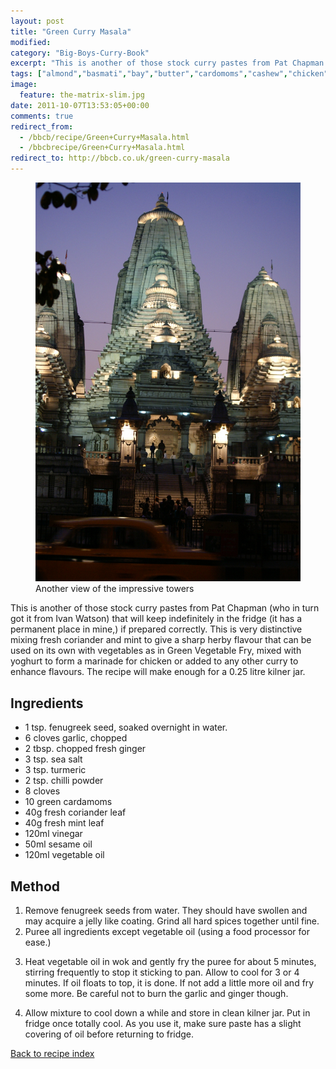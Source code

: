 ```yaml
---
layout: post
title: "Green Curry Masala"
modified:
category: "Big-Boys-Curry-Book"
excerpt: "This is another of those stock curry pastes from Pat Chapman (who in turn got"
tags: ["almond","basmati","bay","butter","cardomoms","cashew","chicken","cinnamon","cloves","cumin","ghee","lamb","mace","nuts","pepper","rice","saffron","turmeric"]
image:
  feature: the-matrix-slim.jpg
date: 2011-10-07T13:53:05+00:00
comments: true
redirect_from: 
  - /bbcb/recipe/Green+Curry+Masala.html
  - /bbcbrecipe/Green+Curry+Masala.html
redirect_to: http://bbcb.co.uk/green-curry-masala
---
```


<figure>
	<a href="/images/bbcb/pict1484.jpg" alt="Temple, Calcutta, India" title="Temple, Calcutta, India &#169; Ashley Kitson 12/09/2011"><img src="/images/bbcb/pict1484.jpg"/></a>
	<figcaption>Another  view of the impressive towers </figcaption>
</figure>

This is another of those stock curry pastes from Pat Chapman (who in turn got it from Ivan Watson) that will keep indefinitely in the fridge (it has a permanent place in mine,) if prepared correctly. This is very distinctive mixing fresh coriander and mint to give a sharp herby flavour that can be used on its own with vegetables as in Green Vegetable Fry, mixed with yoghurt to form a marinade for chicken or added to any other curry to enhance flavours. The recipe will make enough for a 0.25 litre kilner jar.
        
## Ingredients
        
<ul><li>1 tsp. fenugreek seed, soaked  overnight in water.</li><li>6 cloves garlic, chopped</li><li>2 tbsp. chopped fresh ginger</li><li>3 tsp. sea salt</li><li>3 tsp. turmeric</li><li>2 tsp. chilli powder</li><li>8 cloves</li><li>10 green cardamoms</li><li>40g fresh coriander leaf</li><li>40g fresh mint leaf</li><li>120ml vinegar</li><li>50ml sesame oil</li><li>120ml vegetable oil</li></ul>
        
## Method

<ol><li>Remove fenugreek seeds from water. They should have swollen and may acquire a jelly like coating. Grind all hard spices together until fine.</li><li>Puree all ingredients except vegetable oil (using a food processor for ease.)</li><li><p>Heat vegetable oil in wok and gently fry the puree for about 5 minutes, stirring frequently to stop it sticking to pan. Allow to cool for 3 or 4 minutes. If oil floats to top, it is done. If not add a little more oil and fry some    more. Be careful not to burn the garlic and ginger though.</li><li><p>Allow mixture to cool down a while and store in clean kilner jar. Put in fridge once totally cool. As you use it, make sure paste has a slight covering of oil before returning to fridge.</li></ol>   

<a href="/bbcb">Back to recipe index</a>      